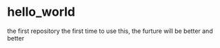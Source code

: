 # hello_world
the first repository
the first time to use this, the furture will be better and better
